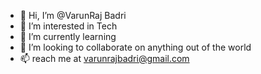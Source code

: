 - 👋 Hi, I’m @VarunRaj Badri
- 👀 I’m interested in Tech 
- 🌱 I’m currently learning 
- 💞️ I’m looking to collaborate on anything out of the world
- 📫 reach me at varunrajbadri@gmail.com

<!---
VarunYadav99/VarunYadav99 is a ✨ special ✨ repository because its `README.md` (this file) appears on your GitHub profile.
You can click the Preview link to take a look at your changes.
--->
